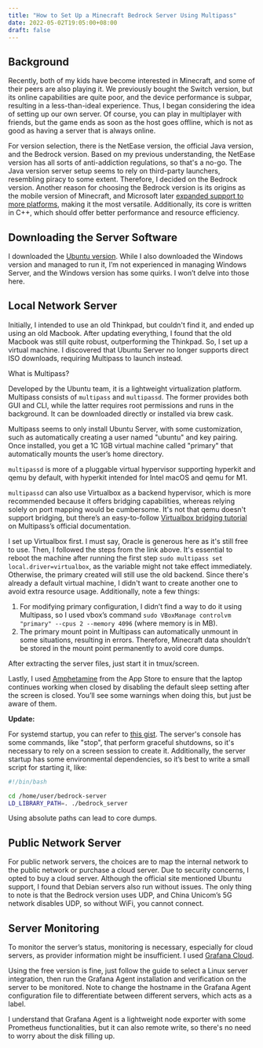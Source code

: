 ```yaml
---
title: "How to Set Up a Minecraft Bedrock Server Using Multipass"
date: 2022-05-02T19:05:00+08:00
draft: false
---
```


## Background

Recently, both of my kids have become interested in Minecraft, and some of their peers are also playing it. We previously bought the Switch version, but its online capabilities are quite poor, and the device performance is subpar, resulting in a less-than-ideal experience. Thus, I began considering the idea of setting up our own server. Of course, you can play in multiplayer with friends, but the game ends as soon as the host goes offline, which is not as good as having a server that is always online.

For version selection, there is the NetEase version, the official Java version, and the Bedrock version. Based on my previous understanding, the NetEase version has all sorts of anti-addiction regulations, so that's a no-go. The Java version server setup seems to rely on third-party launchers, resembling piracy to some extent. Therefore, I decided on the Bedrock version. Another reason for choosing the Bedrock version is its origins as the mobile version of Minecraft, and Microsoft later [expanded support to more platforms](https://minecraft.fandom.com/zh/wiki/%E5%9F%BA%E5%B2%A9%E7%89%88?variant=zh), making it the most versatile. Additionally, its core is written in C++, which should offer better performance and resource efficiency.

## Downloading the Server Software

I downloaded the [Ubuntu version](https://www.minecraft.net/en-us/download/server/bedrock). While I also downloaded the Windows version and managed to run it, I’m not experienced in managing Windows Server, and the Windows version has some quirks. I won’t delve into those here.

## Local Network Server

Initially, I intended to use an old Thinkpad, but couldn't find it, and ended up using an old Macbook. After updating everything, I found that the old Macbook was still quite robust, outperforming the Thinkpad. So, I set up a virtual machine. I discovered that Ubuntu Server no longer supports direct ISO downloads, requiring Multipass to launch instead.

What is Multipass?

Developed by the Ubuntu team, it is a lightweight virtualization platform. Multipass consists of `multipass` and `multipassd`. The former provides both GUI and CLI, while the latter requires root permissions and runs in the background. It can be downloaded directly or installed via brew cask.

Multipass seems to only install Ubuntu Server, with some customization, such as automatically creating a user named "ubuntu" and key pairing. Once installed, you get a 1C 1GB virtual machine called "primary" that automatically mounts the user’s home directory.

`multipassd` is more of a pluggable virtual hypervisor supporting hyperkit and qemu by default, with hyperkit intended for Intel macOS and qemu for M1.

`multipassd` can also use Virtualbox as a backend hypervisor, which is more recommended because it offers bridging capabilities, whereas relying solely on port mapping would be cumbersome. It's not that qemu doesn't support bridging, but there’s an easy-to-follow [Virtualbox bridging tutorial](https://multipass.run/docs/set-up-the-driver) on Multipass’s official documentation.

I set up Virtualbox first. I must say, Oracle is generous here as it's still free to use. Then, I followed the steps from the link above. It's essential to reboot the machine after running the first step `sudo multipass set local.driver=virtualbox`, as the variable might not take effect immediately. Otherwise, the primary created will still use the old backend. Since there's already a default virtual machine, I didn't want to create another one to avoid extra resource usage. Additionally, note a few things:

1. For modifying primary configuration, I didn’t find a way to do it using Multipass, so I used vbox’s command `sudo VBoxManage controlvm "primary" --cpus 2 --memory 4096` (where memory is in MB).
2. The primary mount point in Multipass can automatically unmount in some situations, resulting in errors. Therefore, Minecraft data shouldn’t be stored in the mount point permanently to avoid core dumps.

After extracting the server files, just start it in tmux/screen.

Lastly, I used [Amphetamine](https://apps.apple.com/us/app/amphetamine/id937984704?mt=12) from the App Store to ensure that the laptop continues working when closed by disabling the default sleep setting after the screen is closed. You’ll see some warnings when doing this, but just be aware of them.

**Update:**

For systemd startup, you can refer to [this gist](https://gist.github.com/gatopeich/36ed7fab3850367bbcd8e6f40becd4e5). The server's console has some commands, like "stop", that perform graceful shutdowns, so it's necessary to rely on a screen session to create it. Additionally, the server startup has some environmental dependencies, so it’s best to write a small script for starting it, like:

```bash
#!/bin/bash

cd /home/user/bedrock-server
LD_LIBRARY_PATH=. ./bedrock_server
```

Using absolute paths can lead to core dumps.

## Public Network Server

For public network servers, the choices are to map the internal network to the public network or purchase a cloud server. Due to security concerns, I opted to buy a cloud server. Although the official site mentioned Ubuntu support, I found that Debian servers also run without issues. The only thing to note is that the Bedrock version uses UDP, and China Unicom’s 5G network disables UDP, so without WiFi, you cannot connect.

## Server Monitoring

To monitor the server’s status, monitoring is necessary, especially for cloud servers, as provider information might be insufficient. I used [Grafana Cloud](https://grafana.com/products/cloud/).

Using the free version is fine, just follow the guide to select a Linux server integration, then run the Grafana Agent installation and verification on the server to be monitored. Note to change the hostname in the Grafana Agent configuration file to differentiate between different servers, which acts as a label.

I understand that Grafana Agent is a lightweight node exporter with some Prometheus functionalities, but it can also remote write, so there's no need to worry about the disk filling up.

